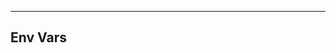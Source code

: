 <!-- Space: Kubernetes101 -->
<!-- Parent: Project -->
<!-- Title: Env Vars -->

<!-- Label: Kubernetes101 -->
<!-- Label: Project -->
<!-- Label: Env Vars -->
<!-- Include: docs/disclaimer.md -->
<!-- Include: ac:toc -->

---

## Env Vars
